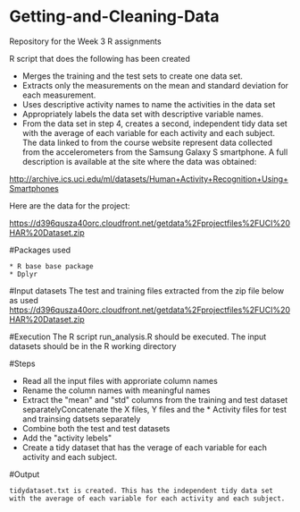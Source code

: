 # Getting-and-Cleaning-Data
Repository for the Week 3 R assignments

R script that does the following has been created
   * Merges the training and the test sets to create one data set.
   * Extracts only the measurements on the mean and standard deviation for each measurement. 
   * Uses descriptive activity names to name the activities in the data set
   * Appropriately labels the data set with descriptive variable names. 
   * From the data set in step 4, creates a second, independent tidy data set with the average of each variable for each activity and each subject.
The data linked to from the course website represent data collected from the accelerometers from the Samsung Galaxy S smartphone. A full description is available at the site where the data was obtained: 

http://archive.ics.uci.edu/ml/datasets/Human+Activity+Recognition+Using+Smartphones 

Here are the data for the project: 

https://d396qusza40orc.cloudfront.net/getdata%2Fprojectfiles%2FUCI%20HAR%20Dataset.zip 

#Packages used
```
* R base base package
* Dplyr
```

#Input datasets
The test and training files extracted from the zip file below as used
https://d396qusza40orc.cloudfront.net/getdata%2Fprojectfiles%2FUCI%20HAR%20Dataset.zip 

#Execution
The R script  run_analysis.R should be executed. The input datasets should be in the R working directory

#Steps
* Read all the input files with approriate column names
* Rename the column names with meaningful names
* Extract the "mean" and "std" columns from the training and test dataset separatelyConcatenate the X files, Y files and the * Activity files for test and trainsing datsets separately
* Combine both the test and test datasets 
* Add the "activity lebels"
* Create a tidy dataset that has the verage of each variable for each activity and each subject.


#Output
```
tidydataset.txt is created. This has the independent tidy data set with the average of each variable for each activity and each subject.
```
